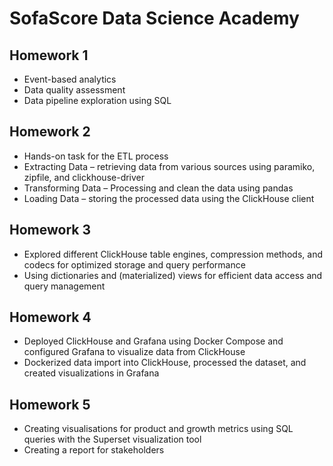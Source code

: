 # SofaScore Data Science Academy

## Homework 1
- Event-based analytics
- Data quality assessment
- Data pipeline exploration using SQL

## Homework 2
- Hands-on task for the ETL process
- Extracting Data – retrieving data from various sources using paramiko, zipfile, and clickhouse-driver
- Transforming Data – Processing and clean the data using pandas
- Loading Data – storing the processed data using the ClickHouse client

## Homework 3
- Explored different ClickHouse table engines, compression methods, and codecs for optimized storage and query performance
- Using dictionaries and (materialized) views for efficient data access and query management

## Homework 4
- Deployed ClickHouse and Grafana using Docker Compose and configured Grafana to visualize data from ClickHouse
- Dockerized data import into ClickHouse, processed the dataset, and created visualizations in Grafana

## Homework 5
- Creating visualisations for product and growth metrics using SQL queries with the Superset visualization tool
- Creating a report for stakeholders
